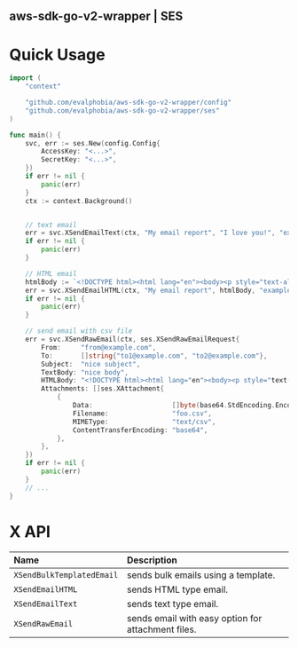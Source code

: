 aws-sdk-go-v2-wrapper | SES
----


# Quick Usage

```go
import (
	"context"

	"github.com/evalphobia/aws-sdk-go-v2-wrapper/config"
	"github.com/evalphobia/aws-sdk-go-v2-wrapper/ses"
)

func main() {
	svc, err := ses.New(config.Config{
		AccessKey: "<...>",
		SecretKey: "<...>",
	})
	if err != nil {
		panic(err)
	}
	ctx := context.Background()


	// text email
	err = svc.XSendEmailText(ctx, "My email report", "I love you!", "example@example.com", "example@example.com")
	if err != nil {
		panic(err)
	}

	// HTML email
	htmlBody := `<!DOCTYPE html><html lang="en"><body><p style="text-align: center;">I love you!</p></body></html>`
	err = svc.XSendEmailHTML(ctx, "My email report", htmlBody, "example@example.com", "example@example.com")
	if err != nil {
		panic(err)
	}

	// send email with csv file
	err = svc.XSendRawEmail(ctx, ses.XSendRawEmailRequest{
		From:     "from@example.com",
		To:       []string{"to1@example.com", "to2@example.com"},
		Subject:  "nice subject",
		TextBody: "nice body",
		HTMLBody: "<!DOCTYPE html><html lang="en"><body><p style="text-align: center;">I love you!</p></body></html>",
		Attachments: []ses.XAttachment{
			{
				Data:                    []byte(base64.StdEncoding.EncodeToString([]byte(`date,count\n2020-01-01,100`))),
				Filename:                "foo.csv",
				MIMEType:                "text/csv",
				ContentTransferEncoding: "base64",
			},
		},
	})
	if err != nil {
		panic(err)
	}
	// ...
}
```

# X API

| Name | Description |
|:--|:--|
| `XSendBulkTemplatedEmail` | sends bulk emails using a template. |
| `XSendEmailHTML` | sends HTML type email. |
| `XSendEmailText` | sends text type email. |
| `XSendRawEmail` | sends email with easy option for attachment files. |
